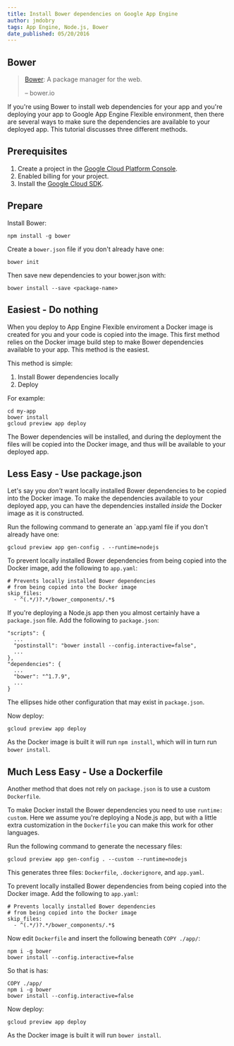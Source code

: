 ```yaml
---
title: Install Bower dependencies on Google App Engine
author: jmdobry
tags: App Engine, Node.js, Bower
date_published: 05/20/2016
---
```

## Bower

> [Bower](http://bower.io/): A package manager for the web.
>
> – bower.io

If you're using Bower to install web dependencies for your app and you're
deploying your app to Google App Engine Flexible environment, then there are
several ways to make sure the dependencies are available to your deployed app.
This tutorial discusses three different methods.

## Prerequisites

1. Create a project in the [Google Cloud Platform Console](https://console.cloud.google.com/).
1. Enabled billing for your project.
1. Install the [Google Cloud SDK](https://cloud.google.com/sdk/).

## Prepare

Install Bower:

    npm install -g bower

Create a `bower.json` file if you don't already have one:

    bower init

Then save new dependencies to your bower.json with:

    bower install --save <package-name>

## Easiest - Do nothing

When you deploy to App Engine Flexible enviroment a Docker image is created for
you and your code is copied into the image. This first method relies on the
Docker image build step to make Bower dependencies available to your app. This
method is the easiest.

This method is simple:

1. Install Bower dependencies locally
1. Deploy

For example:

    cd my-app
    bower install
    gcloud preview app deploy

The Bower dependencies will be installed, and during the deployment the files
will be copied into the Docker image, and thus will be available to your
deployed app.

## Less Easy - Use package.json

Let's say you _don't_ want locally installed Bower dependencies to be copied
into the Docker image. To make the dependencies available to your deployed app,
you can have the dependencies installed _inside_ the Docker image as it is
constructed.

Run the following command to generate an `app.yaml file if you don't already
have one:

    gcloud preview app gen-config . --runtime=nodejs

To prevent locally installed Bower dependencies from being copied into the
Docker image, add the following to `app.yaml`:

    # Prevents locally installed Bower dependencies
    # from being copied into the Docker image
    skip_files:
      - ^(.*/)?.*/bower_components/.*$

If you're deploying a Node.js app then you almost certainly have a
`package.json` file. Add the following to `package.json`:

    "scripts": {
      ...
      "postinstall": "bower install --config.interactive=false",
      ...
    },
    "dependencies": {
      ...
      "bower": "^1.7.9",
      ...
    }

The ellipses hide other configuration that may exist in `package.json`.

Now deploy:

    gcloud preview app deploy

As the Docker image is built it will run `npm install`, which will in turn run
`bower install`.

## Much Less Easy - Use a Dockerfile

Another method that does not rely on `package.json` is to use a custom
`Dockerfile`.

To make Docker install the Bower dependencies you need to use `runtime: custom`.
Here we assume you're deploying a Node.js app, but with a little extra
customization in the `Dockerfile` you can make this work for other languages.

Run the following command to generate the necessary files:

    gcloud preview app gen-config . --custom --runtime=nodejs

This generates three files: `Dockerfile`, `.dockerignore`, and `app.yaml`.

To prevent locally installed Bower dependencies from being copied into the
Docker image. Add the following to `app.yaml`:

    # Prevents locally installed Bower dependencies
    # from being copied into the Docker image
    skip_files:
      - ^(.*/)?.*/bower_components/.*$

Now edit `Dockerfile` and insert the following beneath `COPY ./app/`:

    npm i -g bower
    bower install --config.interactive=false

So that is has:

    COPY ./app/
    npm i -g bower
    bower install --config.interactive=false

Now deploy:

    gcloud preview app deploy

As the Docker image is built it will run `bower install`.
